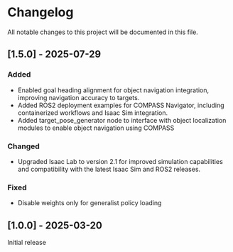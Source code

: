 # Changelog

All notable changes to this project will be documented in this file.

## [1.5.0] - 2025-07-29

### Added
- Enabled goal heading alignment for object navigation integration, improving navigation accuracy to targets.
- Added ROS2 deployment examples for COMPASS Navigator, including containerized workflows and Isaac Sim integration.
- Added target_pose_generator node to interface with object localization modules to enable object navigation using COMPASS

### Changed
- Upgraded Isaac Lab to version 2.1 for improved simulation capabilities and compatibility with the latest Isaac Sim and ROS2 releases.

### Fixed
- Disable weights only for generalist policy loading

## [1.0.0] - 2025-03-20

Initial release
